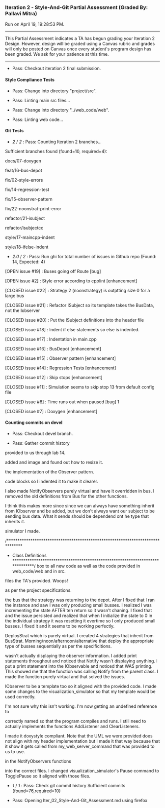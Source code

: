 ### Iteration 2 - Style-And-Git Partial Assessment (Graded By: Pallavi Mitra)

Run on April 19, 19:28:53 PM.

<hr>

This Partial Assessment indicates a TA has begun grading your Iteration 2 Design. However, design will be graded using a Canvas rubric and grades will only be posted on Canvas once every student's program design has been graded. We ask for your patience at this time.

<hr>

+ Pass: Checkout iteration 2 final submission.




#### Style Compliance Tests

+ Pass: Change into directory "project/src".

+ Pass: Linting main src files...



+ Pass: Change into directory "../web_code/web".

+ Pass: Linting web code...




#### Git Tests

+  _2_ / _2_ : Pass: Counting Iteration 2 branches...

Sufficient branches found (found=10, required=4):

docs/07-doxygen

feat/16-bus-depot

fix/02-style-errors

fix/14-regression-test

fix/15-observer-pattern

fix/22-noonstrat-print-error

refactor/21-isubject

refactor/isubjectcc

style/17-maincpp-indent

style/18-ifelse-indent

+  _2.0_ / _2_ : Pass: Run ghi for total number of issues in Github repo (Found: 14, Expected: 4) 

 [OPEN issue #19] :  Buses going off Route [bug]

[OPEN issue #2] :  Style error according to cpplint [enhancement]

[CLOSED issue #22] :  Strategy 2 (noonstrategy) is outptting size 0 for a large bus

[CLOSED issue #21] :  Refactor ISubject so its template takes the BusData, not the Iobserver

[CLOSED issue #20] :  Put the ISubject definitions into the header file

[CLOSED issue #18] :  Indent if else statements so else is indented.

[CLOSED issue #17] :  Indentation in main.cpp

[CLOSED issue #16] :  BusDepot [enhancement]

[CLOSED issue #15] :  Observer pattern [enhancement]

[CLOSED issue #14] :  Regression Tests [enhancement]

[CLOSED issue #12] :  Skip stops [enhancement]

[CLOSED issue #11] :  Simulation seems to skip stop 13 from default config file

[CLOSED issue #8] :  Time runs out when paused [bug] 1

[CLOSED issue #7] :  Doxygen [enhancement]

 




#### Counting commits on devel

+ Pass: Checkout devel branch.



+ Pass: Gather commit history

provided to us through lab 14.


added and image and found out how to resize it.




the implementation of the Observer pattern.





code blocks so I indented it to make it clearer.



I also made NotifyObservers purely virtual and have it overridden in bus. I removed the old definitions from Bus for the other functions.


I think this makes more since since we can always have something
inherit from IObserver and be added, but we don't always want our subject to be
sending bus data. What it sends should be dependend ont he type that inherits it.



simulator I made.






/*******************************************************************************
 * Class Definitions
 ******************************************************************************/
 box to all new code as well as the code provided in web_code/web and in src.



files the TA's provided. Woops!



as per the project specifications.




the bus that the strategy was returning to the depot.
After I fixed that I ran the instance and saw I was only producing small busses.
I realized I was incrementing the state AFTER teh return so it wasn't chaning.
I fixed that and the issue persisted and realized that when I initialize
the state to 0 in the individual strategy it was resetting it evertime so I only
produced small busses. I fixed it and it seems to be working perfectly.


DeployStrat which is purely virtual.  I created 4 strategies that inherit
from BusStrat. Morning/noon/afternoon/alternative that deploy the
appropriate type of busses sequentially as per the specificitions.








wasn't actually displaying the observer information. I added print statements throughout
and noticed that Notify wasn't displaying anything. I put a print statement
into the IObservable and noticed that WAS printing. This showed me that
the function was calling Notify from the parent class. I made the function
purely virtual and that solved the issues.





IObserver to be a template too so it aligned with the provided code.
I made some changes to the visualization_simulator so that my template would
be used correctly.



I'm not sure why this isn't working. I'm now getting an undefined reference to


correctly named so that the program compiles and runs. I still need
to actually implements the functions AddListener and ClearListeners.


I made it doxystyle compliant. Note that the UML we were provided does not align with
my header implementation but I made it that way because that it show it gets called from
my_web_server_command that was provided to us to use.


in the NotifyObservers functions


into the correct files. I changed visualization_simulator's Pause command
to TogglePause so it aligned with those files.













































+  _1_ / _1_ : Pass: Check git commit history
Sufficient commits (found=76,required=10)

+ Pass: Opening Iter_02_Style-And-Git_Assessment.md using firefox

